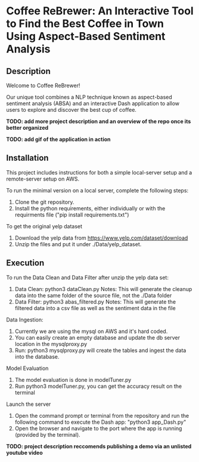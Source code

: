 # Coffee ReBrewer: An Interactive Tool to Find the Best Coffee in Town Using Aspect-Based Sentiment Analysis


## Description
Welcome to Coffee ReBrewer!

Our unique tool combines a NLP technique known as aspect-based sentiment analysis (ABSA) and an interactive Dash application to allow users to explore and discover the best cup of coffee.

**TODO: add more project description and an overview of the repo once its better organized**

**TODO: add gif of the application in action**


## Installation
This project includes instructions for both a simple local-server setup and a remote-server setup on AWS.

To run the minimal version on a local server, complete the following steps:
1. Clone the git repository.
2. Install the python requirements, either individually or with the requirments file ("pip install requirements.txt")


To get the original yelp dataset
1. Download the yelp data from https://www.yelp.com/dataset/download
2. Unzip the files and put it under ./Data/yelp_dataset.

## Execution
To run the Data Clean and Data Filter after unzip the yelp data set:
1. Data Clean: python3 dataClean.py 
Notes: This will generate the cleanup data into the same folder of the source file, not the ./Data folder
2. Data Filter: python3 abas_filtered.py
Notes: This will generate the filtered data into a csv file as well as the sentiment data in the file

Data Ingestion:
1. Currently we are using the mysql on AWS and it's hard coded. 
2. You can easily create an empty database and update the db server location in the mysqlproxy.py
3. Run: python3 mysqlproxy.py will create the tables and ingest the data into the database.

Model Evaluation
1. The model evaluation is done in modelTuner.py
2. Run python3 modelTuner.py, you can get the accuracy result on the terminal

Launch the server
1. Open the command prompt or terminal from the repository and run the following command to execute the Dash app: "python3 app_Dash.py"
2. Open the browser and navigate to the port where the app is running (provided by the terminal).


**TODO: project description reccomends publishing a demo via an unlisted youtube video**
